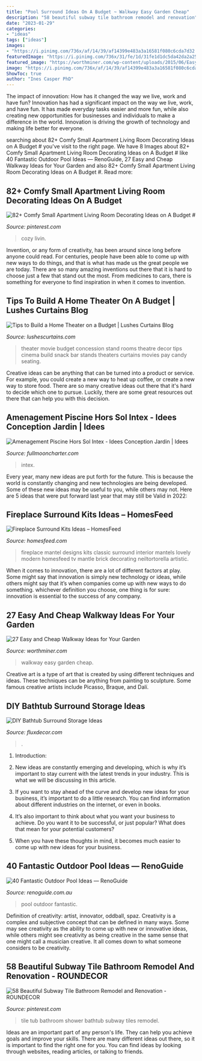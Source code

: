 ```yaml
---
title: "Pool Surround Ideas On A Budget ~ Walkway Easy Garden Cheap"
description: "58 beautiful subway tile bathroom remodel and renovation"
date: "2023-01-29"
categories:
- "ideas"
tags: ["ideas"]
images:
- "https://i.pinimg.com/736x/af/14/39/af14399e483a3a16581f080c6cda7d32.jpg"
featuredImage: "https://i.pinimg.com/736x/31/fe/1d/31fe1d1dc5da42da2a250f22e2e65440.jpg"
featured_image: "https://worthminer.com/wp-content/uploads/2015/06/Easy-walkway-idea-7.jpg"
image: "https://i.pinimg.com/736x/af/14/39/af14399e483a3a16581f080c6cda7d32.jpg"
ShowToc: true
author: "Ines Casper PhD"
---
```



The impact of innovation: How has it changed the way we live, work and have fun?
Innovation has had a significant impact on the way we live, work, and have fun. It has made everyday tasks easier and more fun, while also creating new opportunities for businesses and individuals to make a difference in the world. Innovation is driving the growth of technology and making life better for everyone.

	

		
searching about 82+ Comfy Small Apartment Living Room Decorating Ideas on A Budget # you've visit to the right page. We have 8 Images about 82+ Comfy Small Apartment Living Room Decorating Ideas on A Budget # like 40 Fantastic Outdoor Pool Ideas — RenoGuide, 27 Easy and Cheap Walkway Ideas for Your Garden and also 82+ Comfy Small Apartment Living Room Decorating Ideas on A Budget #. Read more:
		
    
## 82+ Comfy Small Apartment Living Room Decorating Ideas On A Budget #

<img loading=lazy src="https://i.pinimg.com/736x/31/fe/1d/31fe1d1dc5da42da2a250f22e2e65440.jpg" onerror="this.onerror=null;this.src='https://tse2.mm.bing.net/th?id=OIP.V77ArWccsb2oIKxDgM-vmwHaIz&amp;pid=15.1';" alt="82+ Comfy Small Apartment Living Room Decorating Ideas on A Budget #">

_Source: pinterest.com_

>cozy livin. 

	

Invention, or any form of creativity, has been around since long before anyone could read. For centuries, people have been able to come up with new ways to do things, and that is what has made us the great people we are today. There are so many amazing inventions out there that it is hard to choose just a few that stand out the most. From medicines to cars, there is something for everyone to find inspiration in when it comes to invention.

    
## Tips To Build A Home Theater On A Budget | Lushes Curtains Blog

<img loading=lazy src="https://lushescurtains.com/blog/wp-content/uploads/2015/07/e5306c7badb47b50391c6a5d4c884df6.jpg" onerror="this.onerror=null;this.src='https://tse1.mm.bing.net/th?id=OIP.vhKsKv0LK-sKq-EuU4FzlQHaHa&amp;pid=15.1';" alt="Tips to Build a Home Theater on a Budget | Lushes Curtains Blog">

_Source: lushescurtains.com_

>theater movie budget concession stand rooms theatre decor tips cinema build snack bar stands theaters curtains movies pay candy seating. 

	

Creative ideas can be anything that can be turned into a product or service. For example, you could create a new way to heat up coffee, or create a new way to store food. There are so many creative ideas out there that it's hard to decide which one to pursue. Luckily, there are some great resources out there that can help you with this decision.

    
## Amenagement Piscine Hors Sol Intex - Idees Conception Jardin | Idees

<img loading=lazy src="https://fullmooncharter.com/wp-content/uploads/2020/08/our-intex-pool-landscape-project-f09f988d-amenagement-piscine-destine-amenagement-piscine-hors-sol-intex-scaled.jpg" onerror="this.onerror=null;this.src='https://tse3.mm.bing.net/th?id=OIP.69vqX7_VxJ_Sn6I__u5zjwHaJ4&amp;pid=15.1';" alt="Amenagement Piscine Hors Sol Intex - Idees Conception Jardin | Idees">

_Source: fullmooncharter.com_

>intex. 

	

Every year, many new ideas are put forth for the future. This is because the world is constantly changing and new technologies are being developed. Some of these new ideas may be useful to you, while others may not. Here are 5 ideas that were put forward last year that may still be Valid in 2022: 

    
## Fireplace Surround Kits Ideas – HomesFeed

<img loading=lazy src="https://homesfeed.com/wp-content/uploads/2015/10/Artistic-White-Fireplace-Kits-With-Modern-Fireplace.jpg" onerror="this.onerror=null;this.src='https://tse2.mm.bing.net/th?id=OIP.-b26DxUDGoNLhid2C7uM5wHaJ3&amp;pid=15.1';" alt="Fireplace Surround Kits Ideas – HomesFeed">

_Source: homesfeed.com_

>fireplace mantel designs kits classic surround interior mantels lovely modern homesfeed tv mantle brick decorating neiltortorella artistic. 

	

When it comes to innovation, there are a lot of different factors at play. Some might say that innovation is simply new technology or ideas, while others might say that it’s when companies come up with new ways to do something. whichever definition you choose, one thing is for sure: innovation is essential to the success of any company.

    
## 27 Easy And Cheap Walkway Ideas For Your Garden

<img loading=lazy src="https://worthminer.com/wp-content/uploads/2015/06/Easy-walkway-idea-7.jpg" onerror="this.onerror=null;this.src='https://tse3.mm.bing.net/th?id=OIP.w4Q39fZoNHXUWuYYFZcaJAHaJ3&amp;pid=15.1';" alt="27 Easy and Cheap Walkway Ideas for Your Garden">

_Source: worthminer.com_

>walkway easy garden cheap. 

	

Creative art is a type of art that is created by using different techniques and ideas. These techniques can be anything from painting to sculpture. Some famous creative artists include Picasso, Braque, and Dalí.

    
## DIY Bathtub Surround Storage Ideas

<img loading=lazy src="https://fluxdecor.com/wp-content/uploads/2015/09/1-bathtub-surround-storage-ideas.jpg" onerror="this.onerror=null;this.src='https://tse4.mm.bing.net/th?id=OIP.YFlWIC3WiTdL0eOw_JcfWgHaLH&amp;pid=15.1';" alt="DIY Bathtub Surround Storage Ideas">

_Source: fluxdecor.com_

>. 

	

1. Introduction:
1. New ideas are constantly emerging and developing, which is why it’s important to stay current with the latest trends in your industry. This is what we will be discussing in this article.
2. If you want to stay ahead of the curve and develop new ideas for your business, it’s important to do a little research. You can find information about different industries on the internet, or even in books.

3. It’s also important to think about what you want your business to achieve. Do you want it to be successful, or just popular? What does that mean for your potential customers?

4. When you have these thoughts in mind, it becomes much easier to come up with new ideas for your business.

    
## 40 Fantastic Outdoor Pool Ideas — RenoGuide

<img loading=lazy src="http://static1.squarespace.com/static/55bebb51e4b036c52ebe8c45/55f12bcee4b0c65e2113c4d0/561b41fae4b06a43988749c7/1461738224504/?format=1000w" onerror="this.onerror=null;this.src='https://tse4.mm.bing.net/th?id=OIP.ZNbvH9U-XW_f3eUN0HsuNwHaE6&amp;pid=15.1';" alt="40 Fantastic Outdoor Pool Ideas — RenoGuide">

_Source: renoguide.com.au_

>pool outdoor fantastic. 

	

Definition of creativity: artist, innovator, oddball, spaz.
Creativity is a complex and subjective concept that can be defined in many ways. Some may see creativity as the ability to come up with new or innovative ideas, while others might see creativity as being creative in the same sense that one might call a musician creative. It all comes down to what someone considers to be creativity.

    
## 58 Beautiful Subway Tile Bathroom Remodel And Renovation - ROUNDECOR

<img loading=lazy src="https://i.pinimg.com/736x/af/14/39/af14399e483a3a16581f080c6cda7d32.jpg" onerror="this.onerror=null;this.src='https://tse1.mm.bing.net/th?id=OIP.b9WBuYPu35w02Ec0MQZ-bQHaLK&amp;pid=15.1';" alt="58 Beautiful Subway Tile Bathroom Remodel and Renovation - ROUNDECOR">

_Source: pinterest.com_

>tile tub bathroom shower bathtub subway tiles remodel. 

	

Ideas are an important part of any person's life. They can help you achieve goals and improve your skills. There are many different ideas out there, so it is important to find the right one for you. You can find ideas by looking through websites, reading articles, or talking to friends.

